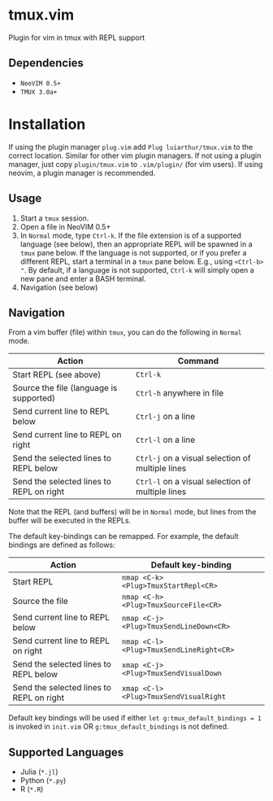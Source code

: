 # tmux.vim
Plugin for vim in tmux with REPL support

## Dependencies
- `NeoVIM 0.5+`
- `TMUX 3.0a+`

# Installation
If using the plugin manager `plug.vim` add `Plug luiarthur/tmux.vim` to the
correct location. Similar for other vim plugin managers. If not using a plugin
manager, just copy `plugin/tmux.vim` to `.vim/plugin/` (for vim users). If
using neovim, a plugin manager is recommended.

## Usage
1. Start a `tmux` session.
2. Open a file in NeoVIM 0.5+
3. In `Normal` mode, type `Ctrl-k`. If the file extension is of a supported
   language (see below), then an appropriate REPL will be spawned in a `tmux` pane below. If the 
   language is not supported, or if you prefer a different REPL, start a terminal
   in a `tmux` pane below. E.g., using `<Ctrl-b> "`. By default, if a language is not
   supported, `Ctrl-k` will simply open a new pane and enter a BASH terminal.
3. Navigation (see below)

## Navigation

From a vim buffer (file) within `tmux`, you can do the following in `Normal` mode.

Action                                   | Command
---------------------------------------- |------------------------------------------------ 
Start REPL (see above)                   |`Ctrl-k`
Source the file (language is supported)  |`Ctrl-h` anywhere in file
Send current line to REPL below          |`Ctrl-j` on a line
Send current line to REPL on right       |`Ctrl-l` on a line
Send the selected lines to REPL below    |`Ctrl-j` on a visual selection of multiple lines 
Send the selected lines to REPL on right |`Ctrl-l` on a visual selection of multiple lines 

Note that the REPL (and buffers) will be in `Normal` mode, but lines from the
buffer will be executed in the REPLs.

The default key-bindings can be remapped. For example, the default bindings are
defined as follows:

Action                                   | Default key-binding
---------------------------------------- |------------------------------------------------ 
Start REPL                               | `nmap <C-k> <Plug>TmuxStartRepl<CR>`
Source the file                          | `nmap <C-h> <Plug>TmuxSourceFile<CR>`
Send current line to REPL below          | `nmap <C-j> <Plug>TmuxSendLineDown<CR>`
Send current line to REPL on right       | `nmap <C-l> <Plug>TmuxSendLineRight<CR>`
Send the selected lines to REPL below    | `xmap <C-j> <Plug>TmuxSendVisualDown`
Send the selected lines to REPL on right | `xmap <C-l> <Plug>TmuxSendVisualRight`

Default key bindings will be used if either `let g:tmux_default_bindings = 1` is invoked
in `init.vim` OR `g:tmux_default_bindings` is not defined.

## Supported Languages
- Julia (`*.jl`)
- Python (`*.py`)
- R (`*.R`)
